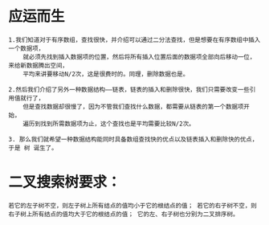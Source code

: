 # 应运而生
    1.我们知道对于有序数组，查找很快，并介绍可以通过二分法查找，但是想要在有序数组中插入一个数据项，
        就必须先找到插入数据项的位置，然后将所有插入位置后面的数据项全部向后移动一位，来给新数据腾出空间，
        平均来讲要移动N/2次，这是很费时的。同理，删除数据也是。
    
    2.然后我们介绍了另外一种数据结构——链表，链表的插入和删除很快，我们只需要改变一些引用值就行了，
        但是查找数据却很慢了，因为不管我们查找什么数据，都需要从链表的第一个数据项开始，
        遍历到找到所需数据项为止，这个查找也是平均需要比较N/2次。
    
    3. 那么我们就希望一种数据结构能同时具备数组查找快的优点以及链表插入和删除快的优点，于是 树 诞生了。
    
# 二叉搜索树要求：  
    若它的左子树不空，则左子树上所有结点的值均小于它的根结点的值； 若它的右子树不空，则右子树上所有结点的值均大于它的根结点的值； 它的左、右子树也分别为二叉排序树。